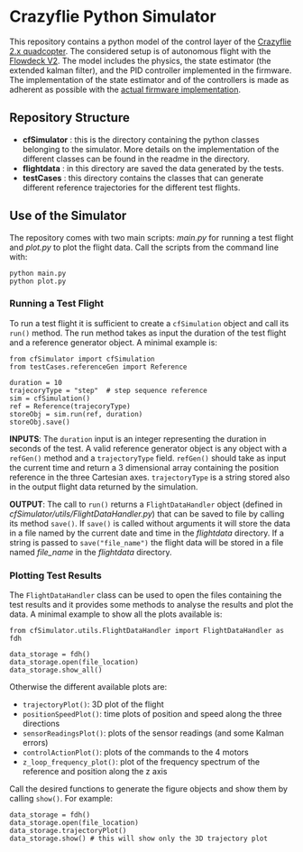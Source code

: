# Crazyflie Python Simulator

This repository contains a python model of the control layer of the [Crazyflie 2.x quadcopter](https://store.bitcraze.io/products/crazyflie-2-1).
The considered setup is of autonomous flight with the [Flowdeck V2](https://store.bitcraze.io/collections/decks/products/flow-deck-v2).
The model includes the physics, the state estimator (the extended kalman filter), and the PID controller implemented in the firmware.
The implementation of the state estimator and of the controllers is made as adherent as possible with the [actual firmware implementation](https://github.com/bitcraze/crazyflie-firmware).

## Repository Structure

 * **cfSimulator** : this is the directory containing the python classes belonging to the simulator. More details on the implementation of the different classes can be found in the readme in the directory.
 * **flightdata** : in this directory are saved the data generated by the tests.
 * **testCases** : this directory contains the classes that can generate different reference trajectories for the different test flights.

## Use of the Simulator

The repository comes with two main scripts: _main.py_ for running a test flight and _plot.py_ to plot the flight data.
Call the scripts from the command line with:

```
python main.py
python plot.py
```

### Running a Test Flight

To run a test flight it is sufficient to create a `cfSimulation` object and call its `run()` method.
The run method takes as input the duration of the test flight and a reference generator object.
A minimal example is: 

```
from cfSimulator import cfSimulation
from testCases.referenceGen import Reference

duration = 10
trajecoryType = "step"  # step sequence reference
sim = cfSimulation()
ref = Reference(trajecoryType)
storeObj = sim.run(ref, duration)
storeObj.save()
```

**INPUTS**: The `duration` input is an integer representing the duration in seconds of the test.
A valid reference generator object is any object with a `refGen()` method and a `trajectoryType` field.
`refGen()` should take as input the current time and return a 3 dimensional array containing the position reference in the three Cartesian axes.
`trajectoryType` is a string stored also in the output flight data returned by the simulation.

**OUTPUT**: The call to `run()` returns a `FlightDataHandler` object (defined in _cfSimulator/utils/FlightDataHandler.py_) that can be saved to file by calling its method `save()`.
If `save()` is called without arguments it will store the data in a file named by the current date and time in the _flightdata_ directory.
If a string is passed to `save("file_name")` the flight data will be stored in a file named _file_name_ in the _flightdata_ directory.

### Plotting Test Results

The `FlightDataHandler` class can be used to open the files containing the test results and it provides some methods to analyse the results and plot the data.
A minimal example to show all the plots available is:
```
from cfSimulator.utils.FlightDataHandler import FlightDataHandler as fdh

data_storage = fdh()
data_storage.open(file_location)
data_storage.show_all()
```

Otherwise the different available plots are:

 * `trajectoryPlot()`: 3D plot of the flight
 * `positionSpeedPlot()`: time plots of position and speed along the three directions 
 * `sensorReadingsPlot()`: plots of the sensor readings (and some Kalman errors)
 * `controlActionPlot()`: plots of the commands to the 4 motors
 * `z_loop_frequency_plot()`: plot of the frequency spectrum of the reference and position along the z axis

Call the desired functions to generate the figure objects and show them by calling `show()`.
For example:

```
data_storage = fdh()
data_storage.open(file_location)
data_storage.trajectoryPlot() 
data_storage.show() # this will show only the 3D trajectory plot
```
